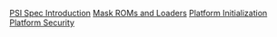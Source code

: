 [PSI Spec Introduction](intro.md)
[Mask ROMs and Loaders](mask-roms-loaders.md)
[Platform Initialization](platform-initialization.md)
[Platform Security](platform-security.md)
